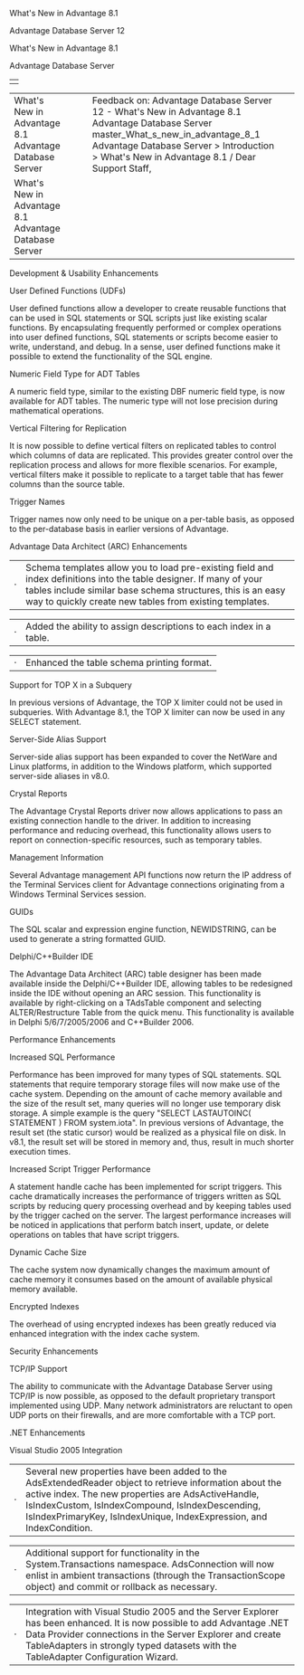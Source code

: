 What's New in Advantage 8.1




Advantage Database Server 12  

What's New in Advantage 8.1

Advantage Database Server

|  |
| --- |
|  |

|  |  |  |  |  |
| --- | --- | --- | --- | --- |
| What's New in Advantage 8.1  Advantage Database Server |  |  | Feedback on: Advantage Database Server 12 - What's New in Advantage 8.1 Advantage Database Server master\_What\_s\_new\_in\_advantage\_8\_1 Advantage Database Server > Introduction > What's New in Advantage 8.1 / Dear Support Staff, |  |
| What's New in Advantage 8.1  Advantage Database Server |  |  |  |  |

Development & Usability Enhancements

User Defined Functions (UDFs)

User defined functions allow a developer to create reusable functions that can be used in SQL statements or SQL scripts just like existing scalar functions. By encapsulating frequently performed or complex operations into user defined functions, SQL statements or scripts become easier to write, understand, and debug. In a sense, user defined functions make it possible to extend the functionality of the SQL engine.

Numeric Field Type for ADT Tables

A numeric field type, similar to the existing DBF numeric field type, is now available for ADT tables. The numeric type will not lose precision during mathematical operations.

Vertical Filtering for Replication

It is now possible to define vertical filters on replicated tables to control which columns of data are replicated. This provides greater control over the replication process and allows for more flexible scenarios. For example, vertical filters make it possible to replicate to a target table that has fewer columns than the source table.

Trigger Names

Trigger names now only need to be unique on a per-table basis, as opposed to the per-database basis in earlier versions of Advantage.

Advantage Data Architect (ARC) Enhancements

|  |  |
| --- | --- |
| · | Schema templates allow you to load pre-existing field and index definitions into the table designer. If many of your tables include similar base schema structures, this is an easy way to quickly create new tables from existing templates. |

|  |  |
| --- | --- |
| · | Added the ability to assign descriptions to each index in a table. |

|  |  |
| --- | --- |
| · | Enhanced the table schema printing format. |

Support for TOP X in a Subquery

In previous versions of Advantage, the TOP X limiter could not be used in subqueries. With Advantage 8.1, the TOP X limiter can now be used in any SELECT statement.

Server-Side Alias Support

Server-side alias support has been expanded to cover the NetWare and Linux platforms, in addition to the Windows platform, which supported server-side aliases in v8.0.

Crystal Reports

The Advantage Crystal Reports driver now allows applications to pass an existing connection handle to the driver. In addition to increasing performance and reducing overhead, this functionality allows users to report on connection-specific resources, such as temporary tables.

Management Information

Several Advantage management API functions now return the IP address of the Terminal Services client for Advantage connections originating from a Windows Terminal Services session.

GUIDs

The SQL scalar and expression engine function, NEWIDSTRING, can be used to generate a string formatted GUID.

Delphi/C++Builder IDE

The Advantage Data Architect (ARC) table designer has been made available inside the Delphi/C++Builder IDE, allowing tables to be redesigned inside the IDE without opening an ARC session. This functionality is available by right-clicking on a TAdsTable component and selecting ALTER/Restructure Table from the quick menu. This functionality is available in Delphi 5/6/7/2005/2006 and C++Builder 2006.

Performance Enhancements

Increased SQL Performance

Performance has been improved for many types of SQL statements. SQL statements that require temporary storage files will now make use of the cache system. Depending on the amount of cache memory available and the size of the result set, many queries will no longer use temporary disk storage. A simple example is the query "SELECT LASTAUTOINC( STATEMENT ) FROM system.iota". In previous versions of Advantage, the result set (the static cursor) would be realized as a physical file on disk. In v8.1, the result set will be stored in memory and, thus, result in much shorter execution times.

Increased Script Trigger Performance

A statement handle cache has been implemented for script triggers. This cache dramatically increases the performance of triggers written as SQL scripts by reducing query processing overhead and by keeping tables used by the trigger cached on the server. The largest performance increases will be noticed in applications that perform batch insert, update, or delete operations on tables that have script triggers.

Dynamic Cache Size

The cache system now dynamically changes the maximum amount of cache memory it consumes based on the amount of available physical memory available.

Encrypted Indexes

The overhead of using encrypted indexes has been greatly reduced via enhanced integration with the index cache system.

Security Enhancements

TCP/IP Support

The ability to communicate with the Advantage Database Server using TCP/IP is now possible, as opposed to the default proprietary transport implemented using UDP. Many network administrators are reluctant to open UDP ports on their firewalls, and are more comfortable with a TCP port.

.NET Enhancements

Visual Studio 2005 Integration

|  |  |
| --- | --- |
| · | Several new properties have been added to the AdsExtendedReader object to retrieve information about the active index. The new properties are AdsActiveHandle, IsIndexCustom, IsIndexCompound, IsIndexDescending, IsIndexPrimaryKey, IsIndexUnique, IndexExpression, and IndexCondition. |

|  |  |
| --- | --- |
| · | Additional support for functionality in the System.Transactions namespace. AdsConnection will now enlist in ambient transactions (through the TransactionScope object) and commit or rollback as necessary. |

|  |  |
| --- | --- |
| · | Integration with Visual Studio 2005 and the Server Explorer has been enhanced. It is now possible to add Advantage .NET Data Provider connections in the Server Explorer and create TableAdapters in strongly typed datasets with the TableAdapter Configuration Wizard. |